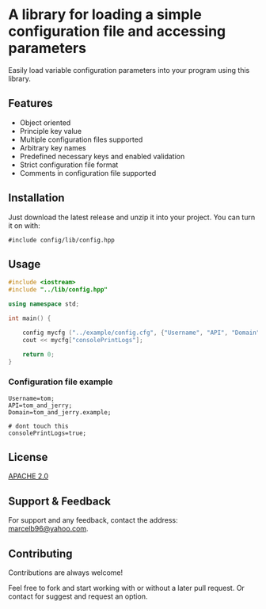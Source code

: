 
# A library for loading a simple configuration file and accessing parameters

Easily load variable configuration parameters into your program using this library.


## Features

- Object oriented
- Principle key value
- Multiple configuration files supported
- Arbitrary key names
- Predefined necessary keys and enabled validation
- Strict configuration file format
- Comments in configuration file supported

## Installation

Just download the latest release and unzip it into your project. You can turn it on with:

```
#include config/lib/config.hpp
```

## Usage

```c++
#include <iostream>
#include "../lib/config.hpp"

using namespace std;

int main() {

    config mycfg ("../example/config.cfg", {"Username", "API", "Domain" });
    cout << mycfg["consolePrintLogs"];

    return 0;
}
```

### Configuration file example

```
Username=tom;
API=tom_and_jerry;
Domain=tom_and_jerry.example;

# dont touch this
consolePrintLogs=true;
```
## License

[APACHE 2.0](http://www.apache.org/licenses/LICENSE-2.0/)


## Support & Feedback

For support and any feedback, contact the address: marcelb96@yahoo.com.

## Contributing

Contributions are always welcome!

Feel free to fork and start working with or without a later pull request. Or contact for suggest and request an option.

